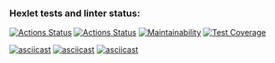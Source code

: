 ### Hexlet tests and linter status:
[![Actions Status](https://github.com/Severonik/php-project-48/actions/workflows/hexlet-check.yml/badge.svg)](https://github.com/Severonik/php-project-48/actions)
[![Actions Status](https://github.com/Severonik/php-project-48/actions/workflows/ci.yml/badge.svg)](https://github.com/Severonik/php-project-48/actions)
[![Maintainability](https://api.codeclimate.com/v1/badges/26a8445ae606886ab2e3/maintainability)](https://codeclimate.com/github/Severonik/php-project-48/maintainability)
[![Test Coverage](https://api.codeclimate.com/v1/badges/26a8445ae606886ab2e3/test_coverage)](https://codeclimate.com/github/Severonik/php-project-48/test_coverage)

[![asciicast](https://asciinema.org/a/qhYFnJ4yIMMEbeZO9O66CIYDN.svg)](https://asciinema.org/a/qhYFnJ4yIMMEbeZO9O66CIYDN)
[![asciicast](https://asciinema.org/a/O3uQ1ZO0ItTO1KJMmVK8V0lSN.svg)](https://asciinema.org/a/O3uQ1ZO0ItTO1KJMmVK8V0lSN)
[![asciicast](https://asciinema.org/a/KfYIleDmElxueaKaLkIVf7SWK.svg)](https://asciinema.org/a/KfYIleDmElxueaKaLkIVf7SWK)